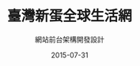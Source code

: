 ---
title: 臺灣新蛋全球生活網
subtitle: 網站前台架構開發設計
layout: default
modal-id: 10
date: 2015-07-31
img: newegg.png
thumbnail: newegg-thumbnail.png
alt: image-alt
project-date: 2015/07
website: http://gnux123.github.io/u-mallSaleLimit/
client: www.newegg.com.tw
category: webDesign
description: 新蛋電子購物網站前台架構規劃及設計，提升整體網站效能並符合裝置所有使用體驗。 
---